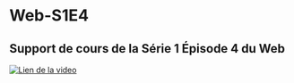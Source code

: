 # Web-S1E4
## Support de cours de la Série 1 Épisode 4 du Web
[![Lien de la video](http://img.youtube.com/vi/0djNjNzw7J4/0.jpg)](https://youtu.be/0djNjNzw7J4)


